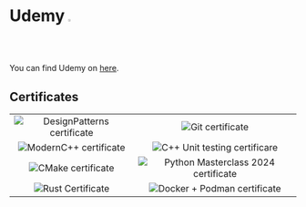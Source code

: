 # Udemy <img src="https://companieslogo.com/img/orig/UDMY.D-ad1cfee4.png"  width="1.5%" height="1.5%">
You can find Udemy on [here](https://www.udemy.com/).

## Certificates
|                          |                          |
:-------------------------:|:-------------------------:
![DesignPatterns certificate](https://udemy-certificate.s3.amazonaws.com/image/UC-bcc4f869-e991-432c-8830-06a0f386097d.jpg?v=1681482912000) | ![Git certificate](https://udemy-certificate.s3.amazonaws.com/image/UC-b0409a10-e23c-458d-8370-0585c6c65e08.jpg?v=1681482912000)
![ModernC++ certificate](https://udemy-certificate.s3.amazonaws.com/image/UC-508f22a7-bdd0-4dab-b619-4a1b6c602302.jpg?v=1681482912000) | ![C++ Unit testing certificare](https://udemy-certificate.s3.amazonaws.com/image/UC-be1729e6-addb-4d57-93c9-776db69a2d2e.jpg?v=1708593052000)
![CMake certificate](https://udemy-certificate.s3.amazonaws.com/image/UC-016d4af9-4b04-489b-99c7-75b1bda26710.jpg?v=1717762240000) | ![Python Masterclass 2024 certificate](https://udemy-certificate.s3.amazonaws.com/image/UC-c3f80334-6fe0-46ba-ae03-26e92c2c0c44.jpg?v=1718262917000)
![Rust Certificate](https://udemy-certificate.s3.amazonaws.com/image/UC-c9a0206b-4476-40ef-b531-a10ac4491dc4.jpg?v=1720699352000) | ![Docker + Podman certificate](https://udemy-certificate.s3.amazonaws.com/image/UC-835eed5e-efe2-4bc1-9971-18ee8597b934.jpg?v=1721130163000)
